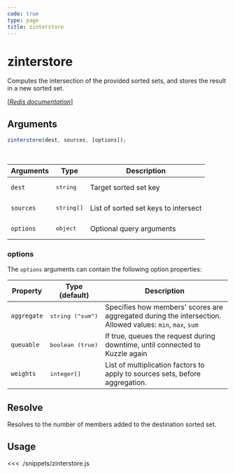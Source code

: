 ```yaml
---
code: true
type: page
title: zinterstore
---
```


# zinterstore

Computes the intersection of the provided sorted sets, and stores the result in a new sorted set.

[[_Redis documentation_]](https://redis.io/commands/zinterstore)

## Arguments

```js
zinterstore(dest, sources, [options]);
```

<br/>

| Arguments | Type                | Description                          |
| --------- | ------------------- | ------------------------------------ |
| `dest`    | <pre>string</pre>   | Target sorted set key                |
| `sources` | <pre>string[]</pre> | List of sorted set keys to intersect |
| `options` | <pre>object</pre>   | Optional query arguments             |

### options

The `options` arguments can contain the following option properties:

| Property    | Type (default)            | Description                                                                                                   |
| ----------- | ------------------------- | ------------------------------------------------------------------------------------------------------------- |
| `aggregate` | <pre>string ("sum")</pre> | Specifies how members' scores are aggregated during the intersection.<br/>Allowed values: `min`, `max`, `sum` |
| `queuable`  | <pre>boolean (true)</pre> | If true, queues the request during downtime, until connected to Kuzzle again                                  |
| `weights`   | <pre>integer[]</pre>      | List of multiplication factors to apply to sources sets, before aggregation.                                  |

## Resolve

Resolves to the number of members added to the destination sorted set.

## Usage

<<< ./snippets/zinterstore.js
